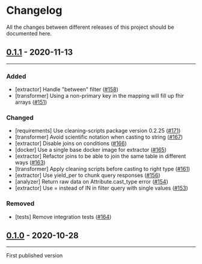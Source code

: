 # Changelog

All the changes between different releases of this project should be documented here.

## [0.1.1](https://github.com/arkhn/fhir-river/releases/tag/v0.1.1) - 2020-11-13
---

### Added
- [extractor] Handle "between" filter ([#158](https://github.com/arkhn/fhir-river/pull/158))
- [transformer] Using a non-primary key in the mapping will fill up fhir arrays ([#151](https://github.com/arkhn/fhir-river/pull/151))

### Changed
- [requirements] Use cleaning-scripts package version 0.2.25 ([#171](https://github.com/arkhn/fhir-river/pull/171))
- [transformer] Avoid scientific notation when casting to string ([#167](https://github.com/arkhn/fhir-river/pull/167))
- [extractor] Disable joins on conditions ([#166](https://github.com/arkhn/fhir-river/pull/166))
- [docker] Use a single base docker image for extractor ([#165](https://github.com/arkhn/fhir-river/pull/165))
- [extractor] Refactor joins to be able to join the same table in different ways ([#163](https://github.com/arkhn/fhir-river/pull/163))
- [transformer] Apply cleaning scripts before casting to right type ([#161](https://github.com/arkhn/fhir-river/pull/161))
- [extractor] Use yield_per to chunk query responses ([#156](https://github.com/arkhn/fhir-river/pull/156))
- [analyzer] Return raw data on Attribute.cast_type error ([#154](https://github.com/arkhn/fhir-river/pull/154))
- [extractor] Use = instead of IN in filter query with single values ([#153](https://github.com/arkhn/fhir-river/pull/153))

### Removed
- [tests] Remove integration tests ([#164](https://github.com/arkhn/fhir-river/pull/164))

## [0.1.0](https://github.com/arkhn/fhir-river/releases/tag/v0.1.0) - 2020-10-28
---
First published version